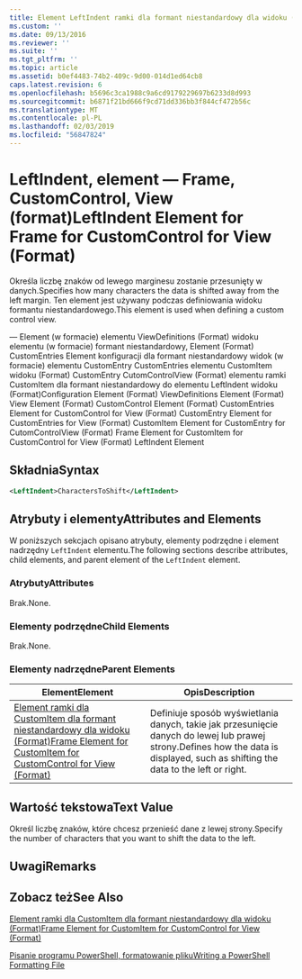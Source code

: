 ```yaml
---
title: Element LeftIndent ramki dla formant niestandardowy dla widoku (Format) | Dokumentacja firmy Microsoft
ms.custom: ''
ms.date: 09/13/2016
ms.reviewer: ''
ms.suite: ''
ms.tgt_pltfrm: ''
ms.topic: article
ms.assetid: b0ef4483-74b2-409c-9d00-014d1ed64cb8
caps.latest.revision: 6
ms.openlocfilehash: b5696c3ca1988c9a6cd9179229697b6233d8d993
ms.sourcegitcommit: b6871f21bd666f9cd71dd336bb3f844cf472b56c
ms.translationtype: MT
ms.contentlocale: pl-PL
ms.lasthandoff: 02/03/2019
ms.locfileid: "56847824"
---
```

# <a name="leftindent-element-for-frame-for-customcontrol-for-view-format"></a><span data-ttu-id="417e2-102">LeftIndent, element — Frame, CustomControl, View (format)</span><span class="sxs-lookup"><span data-stu-id="417e2-102">LeftIndent Element for Frame for CustomControl for View (Format)</span></span>

<span data-ttu-id="417e2-103">Określa liczbę znaków od lewego marginesu zostanie przesunięty w danych.</span><span class="sxs-lookup"><span data-stu-id="417e2-103">Specifies how many characters the data is shifted away from the left margin.</span></span> <span data-ttu-id="417e2-104">Ten element jest używany podczas definiowania widoku formantu niestandardowego.</span><span class="sxs-lookup"><span data-stu-id="417e2-104">This element is used when defining a custom control view.</span></span>

<span data-ttu-id="417e2-105">— Element (w formacie) elementu ViewDefinitions (Format) widoku elementu (w formacie) formant niestandardowy, Element (Format) CustomEntries Element konfiguracji dla formant niestandardowy widok (w formacie) elementu CustomEntry CustomEntries elementu CustomItem widoku (Format) CustomEntry CutomControlView (Format) elementu ramki CustomItem dla formant niestandardowy do elementu LeftIndent widoku (Format)</span><span class="sxs-lookup"><span data-stu-id="417e2-105">Configuration Element (Format) ViewDefinitions Element (Format) View Element (Format) CustomControl Element (Format) CustomEntries Element for CustomControl for View (Format) CustomEntry Element for CustomEntries for View (Format) CustomItem Element for CustomEntry for CutomControlView (Format) Frame Element for CustomItem for CustomControl for View (Format) LeftIndent Element</span></span>

## <a name="syntax"></a><span data-ttu-id="417e2-106">Składnia</span><span class="sxs-lookup"><span data-stu-id="417e2-106">Syntax</span></span>

```xml
<LeftIndent>CharactersToShift</LeftIndent>
```

## <a name="attributes-and-elements"></a><span data-ttu-id="417e2-107">Atrybuty i elementy</span><span class="sxs-lookup"><span data-stu-id="417e2-107">Attributes and Elements</span></span>

<span data-ttu-id="417e2-108">W poniższych sekcjach opisano atrybuty, elementy podrzędne i element nadrzędny `LeftIndent` elementu.</span><span class="sxs-lookup"><span data-stu-id="417e2-108">The following sections describe attributes, child elements, and parent element of the `LeftIndent` element.</span></span>

### <a name="attributes"></a><span data-ttu-id="417e2-109">Atrybuty</span><span class="sxs-lookup"><span data-stu-id="417e2-109">Attributes</span></span>

<span data-ttu-id="417e2-110">Brak.</span><span class="sxs-lookup"><span data-stu-id="417e2-110">None.</span></span>

### <a name="child-elements"></a><span data-ttu-id="417e2-111">Elementy podrzędne</span><span class="sxs-lookup"><span data-stu-id="417e2-111">Child Elements</span></span>

<span data-ttu-id="417e2-112">Brak.</span><span class="sxs-lookup"><span data-stu-id="417e2-112">None.</span></span>

### <a name="parent-elements"></a><span data-ttu-id="417e2-113">Elementy nadrzędne</span><span class="sxs-lookup"><span data-stu-id="417e2-113">Parent Elements</span></span>

|<span data-ttu-id="417e2-114">Element</span><span class="sxs-lookup"><span data-stu-id="417e2-114">Element</span></span>|<span data-ttu-id="417e2-115">Opis</span><span class="sxs-lookup"><span data-stu-id="417e2-115">Description</span></span>|
|-------------|-----------------|
|[<span data-ttu-id="417e2-116">Element ramki dla CustomItem dla formant niestandardowy dla widoku (Format)</span><span class="sxs-lookup"><span data-stu-id="417e2-116">Frame Element for CustomItem for CustomControl for View (Format)</span></span>](./frame-element-for-customitem-for-customcontrol-for-view-format.md)|<span data-ttu-id="417e2-117">Definiuje sposób wyświetlania danych, takie jak przesunięcie danych do lewej lub prawej strony.</span><span class="sxs-lookup"><span data-stu-id="417e2-117">Defines how the data is displayed, such as shifting the data to the left or right.</span></span>|

## <a name="text-value"></a><span data-ttu-id="417e2-118">Wartość tekstowa</span><span class="sxs-lookup"><span data-stu-id="417e2-118">Text Value</span></span>

<span data-ttu-id="417e2-119">Określ liczbę znaków, które chcesz przenieść dane z lewej strony.</span><span class="sxs-lookup"><span data-stu-id="417e2-119">Specify the number of characters that you want to shift the data to the left.</span></span>

## <a name="remarks"></a><span data-ttu-id="417e2-120">Uwagi</span><span class="sxs-lookup"><span data-stu-id="417e2-120">Remarks</span></span>

## <a name="see-also"></a><span data-ttu-id="417e2-121">Zobacz też</span><span class="sxs-lookup"><span data-stu-id="417e2-121">See Also</span></span>

[<span data-ttu-id="417e2-122">Element ramki dla CustomItem dla formant niestandardowy dla widoku (Format)</span><span class="sxs-lookup"><span data-stu-id="417e2-122">Frame Element for CustomItem for CustomControl for View (Format)</span></span>](./frame-element-for-customitem-for-customcontrol-for-view-format.md)

[<span data-ttu-id="417e2-123">Pisanie programu PowerShell, formatowanie pliku</span><span class="sxs-lookup"><span data-stu-id="417e2-123">Writing a PowerShell Formatting File</span></span>](./writing-a-powershell-formatting-file.md)
